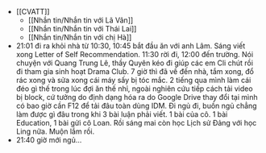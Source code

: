 - [[CVATT]]
	- [[Nhắn tin/Nhắn tin với Lã Vân]]
	- [[Nhắn tin/Nhắn tin với Thái Lai]]
	- [[Nhắn tin/Nhắn tin với chị Hà]]
- 21:01 đi ra khỏi nhà từ 10:30, 10:45 bắt đầu ăn với anh Lâm. Sáng viết xong Letter of Self Recommendation. 11:30 rời đi, 12:00 đến trường. Nói chuyện với Quang Trung Lê, thầy Quyên kéo đi giúp các em Cli chút rồi đi tham gia sinh hoạt Drama Club. 7 giờ thì đã về đến nhà, tắm xong, đổ rác xong và sửa xong cái máy sấy bị tóc mắc. 2 tiếng qua mình làm cái đéo gì thế trong lúc đợi ăn thế nhỉ, ngoài nghiên cứu tiếp cách tải video bị block, cứ tưởng do định dạng hóa ra do Google Drive thay đổi tại mình có bao giờ cần F12 để tải đâu toàn dùng IDM. Đi ngủ đi, buồn ngủ chẳng làm được gì đâu trong khi 3 bài luận phải viết. 1 bài của cô. 1 bài Education, 1 bài gửi cô Loan. Rồi sáng mai còn học Lịch sử Đảng với học Ling nữa. Muộn lắm rồi.
- 21:40 giờ mới ngủ...